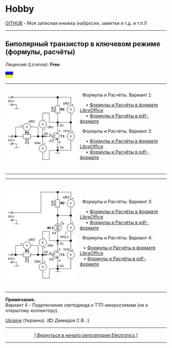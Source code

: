 # Hobby
[GITHUB](https://github.com) - Моя записная книжка (наброски, заметки и т.д. и т.п.)!

<hr>

## Биполярный транзистор в ключевом режиме (формулы, расчёты)

Лицензия (License): **Free**.

![](https://github.com/drilnet/electronics/blob/master/UA.png)

<table>
<tr>
<td>
<br>
&nbsp;&nbsp;<img src="https://github.com/drilnet/electronics/blob/master/Bipolar%20transistor%20in%20key%20mode/Calculations%201%20(draft).%20Scheme%20Transistor%20150dpi%20-%202.png">&nbsp;&nbsp;
<br>
<br>
</td>
<td>
&nbsp;&nbsp;Формулы и Расчёты. Вариант 1:

&nbsp;&nbsp;&nbsp;&nbsp;&nbsp;&bull; [Формулы и Расчёты в формате LibreOffice](https://github.com/drilnet/electronics/blob/master/Bipolar%20transistor%20in%20key%20mode/Calculations%201%20(draft).odt "Формулы и Расчёты. Вариант 1")&nbsp;&nbsp;
<br>
&nbsp;&nbsp;&nbsp;&nbsp;&nbsp;&bull; [Формулы и Расчёты в pdf-формате](https://github.com/drilnet/electronics/blob/master/Bipolar%20transistor%20in%20key%20mode/Calculations%201%20(draft).pdf "Формулы и Расчёты. Вариант 1")

&nbsp;&nbsp;Формулы и Расчёты. Вариант 2:

&nbsp;&nbsp;&nbsp;&nbsp;&nbsp;&bull; [Формулы и Расчёты в формате LibreOffice](https://github.com/drilnet/electronics/blob/master/Bipolar%20transistor%20in%20key%20mode/Calculations%202%20(draft).odt "Формулы и Расчёты. Вариант 2")&nbsp;&nbsp;
<br>
&nbsp;&nbsp;&nbsp;&nbsp;&nbsp;&bull; [Формулы и Расчёты в pdf-формате](https://github.com/drilnet/electronics/blob/master/Bipolar%20transistor%20in%20key%20mode/Calculations%202%20(draft).pdf "Формулы и Расчёты. Вариант 2")
</td>
</tr>
</table>

<table>
<tr>
<td>
<br>
&nbsp;&nbsp;<img src="https://github.com/drilnet/electronics/blob/master/Bipolar%20transistor%20in%20key%20mode/Calculations%203%20(draft).%20Scheme%20Transistor%20%26%20Svetodiod%20150dpi%20-%202.png">&nbsp;&nbsp;
<br>
    <br>
    </td>
<td>
&nbsp;&nbsp;Формулы и Расчёты. Вариант 3:

&nbsp;&nbsp;&nbsp;&nbsp;&nbsp;&bull; [Формулы и Расчёты в формате LibreOffice](https://github.com/drilnet/electronics/blob/master/Bipolar%20transistor%20in%20key%20mode/Calculations%203%20(draft).%20Transistor%20%26%20Svetodiod.odt "Формулы и Расчёты. Вариант 3")&nbsp;&nbsp;
<br>
&nbsp;&nbsp;&nbsp;&nbsp;&nbsp;&bull; [Формулы и Расчёты в pdf-формате](https://github.com/drilnet/electronics/blob/master/Bipolar%20transistor%20in%20key%20mode/Calculations%203%20(draft).%20Transistor%20%26%20Svetodiod.pdf "Формулы и Расчёты. Вариант 3")

&nbsp;&nbsp;Формулы и Расчёты. Вариант 4:

&nbsp;&nbsp;&nbsp;&bull; [Формулы и Расчёты в формате LibreOffice](https://github.com/drilnet/electronics/blob/master/Bipolar%20transistor%20in%20key%20mode/Calculations%204%20(draft).%20Transistor%20%26%20Svetodiod.odt "Формулы и Расчёты. Вариант 4")
<br>
&nbsp;&nbsp;&nbsp;&bull; [Формулы и Расчёты в pdf-формате](https://github.com/drilnet/electronics/blob/master/Bipolar%20transistor%20in%20key%20mode/Calculations%204%20(draft).%20Transistor%20%26%20Svetodiod.pdf "Формулы и Расчёты. Вариант 4")

  </td>
  </tr>
  </table>
    
    
**Примечание.**
<br>
Вариант 4 - Подключение светодиода к ТТЛ-микросхемам (не к открытому коллектору).

[Ukraine](https://en.wikipedia.org/wiki/Ukraine) (Украина). (**C**) Демидов С.В. :)

<hr>

<div align="center">
<a href="https://github.com/drilnet/electronics">
[ Вернуться в начало репозитория Electronics ]
</a>
</div>

<hr>
